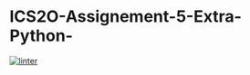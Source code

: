 # ICS2O-Assignement-5-Extra-Python-
 [![linter](https://github.com/Alvin-Ding11/ICS2O-Assignement-5-Extra-Python/workflows/linter/badge.svg)](https://github.com/marketplace/actions/super-linter)
